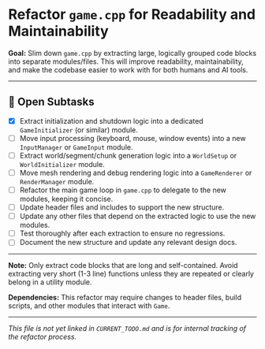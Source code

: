 # Refactor `game.cpp` for Readability and Maintainability

**Goal:** Slim down `game.cpp` by extracting large, logically grouped code blocks into separate modules/files. This will improve readability, maintainability, and make the codebase easier to work with for both humans and AI tools.

---

## 📝 Open Subtasks

- [x] Extract initialization and shutdown logic into a dedicated `GameInitializer` (or similar) module.
- [ ] Move input processing (keyboard, mouse, window events) into a new `InputManager` or `GameInput` module.
- [ ] Extract world/segment/chunk generation logic into a `WorldSetup` or `WorldInitializer` module.
- [ ] Move mesh rendering and debug rendering logic into a `GameRenderer` or `RenderManager` module.
- [ ] Refactor the main game loop in `game.cpp` to delegate to the new modules, keeping it concise.
- [ ] Update header files and includes to support the new structure.
- [ ] Update any other files that depend on the extracted logic to use the new modules.
- [ ] Test thoroughly after each extraction to ensure no regressions.
- [ ] Document the new structure and update any relevant design docs.

---

**Note:** Only extract code blocks that are long and self-contained. Avoid extracting very short (1-3 line) functions unless they are repeated or clearly belong in a utility module.

**Dependencies:** This refactor may require changes to header files, build scripts, and other modules that interact with `Game`.

---

*This file is not yet linked in `CURRENT_TODO.md` and is for internal tracking of the refactor process.*
